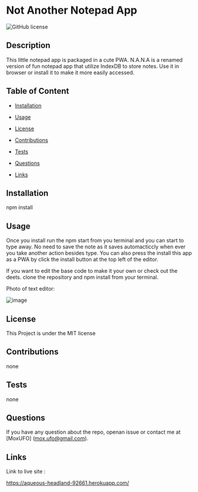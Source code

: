 
# Not Another Notepad App
![GitHub license](https://img.shields.io/badge/license-MIT-blue.svg)

## Description

This little notepad app is packaged in a cute PWA. N.A.N.A is a renamed version of fun notepad app that utilize IndexDB to store notes. Use it in browser or install it to make it more easily accessed. 

## Table of Content

* [Installation](#installation)

* [Usage](#usage)

* [License](#license)

* [Contributions](#contributions)

* [Tests](#tests)

* [Questions](#questions)

* [Links](#links)

## Installation

npm install

## Usage

Once you install run the npm start from you terminal and you can start to type away. No need to save the note  as it saves automacticcly when ever you take another action besides type. 
You can also press the install this app as a PWA by click the install button at the top left of the editor. 

If you want to edit the base code to make it your own or check out the deets. clone the repository and npm install from your terminal.

Photo of text editor:

![image](https://github.com/MoxUFO/Not_another_notepad_app/assets/121896793/95687874-57ec-4e6f-9011-33f35618dc1a)




## License

This Project is under the MIT license

## Contributions

none

## Tests


none 

## Questions

If you have any question about the repo, openan issue or contact me at [MoxUFO] (mox.ufo@gmail.com).

## Links

Link to live site :

https://aqueous-headland-92661.herokuapp.com/

